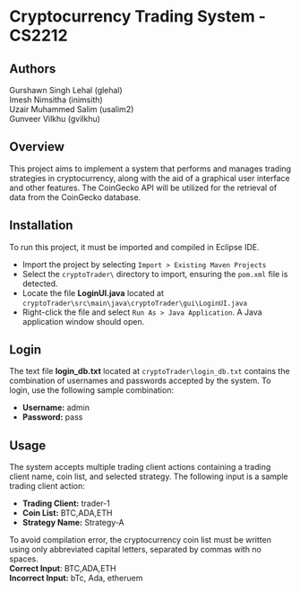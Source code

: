 # Cryptocurrency Trading System - CS2212

## Authors
Gurshawn Singh Lehal (glehal)\
Imesh Nimsitha (inimsith)\
Uzair Muhammed Salim (usalim2)\
Gunveer Vilkhu (gvilkhu)

## Overview
This project aims to implement a system that performs and manages trading strategies in cryptocurrency, along with the aid of a graphical user interface and other features. The CoinGecko API will be utilized for the retrieval of data from the CoinGecko database.

## Installation
To run this project, it must be imported and compiled in Eclipse IDE.
* Import the project by selecting `Import > Existing Maven Projects`
* Select the `cryptoTrader\` directory to import, ensuring the `pom.xml` file is detected.
* Locate the file **LoginUI.java** located at `cryptoTrader\src\main\java\cryptoTrader\gui\LoginUI.java`
* Right-click the file and select `Run As > Java Application`. A Java application window should open.

## Login
The text file **login_db.txt** located at `cryptoTrader\login_db.txt` contains the combination of usernames and passwords accepted by the system.
To login, use the following sample combination:
* **Username:** admin
* **Password:** pass

## Usage
The system accepts multiple trading client actions containing a trading client name, coin list, and selected strategy.
The following input is a sample trading client action:
* **Trading Client:** trader-1
* **Coin List:** BTC,ADA,ETH
* **Strategy Name:** Strategy-A

To avoid compilation error, the cryptocurrency coin list must be written using only abbreviated capital letters, separated by commas with no spaces.\
**Correct Input**: BTC,ADA,ETH\
**Incorrect Input:** bTc, Ada, etheruem
